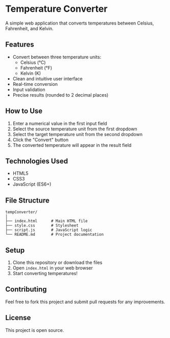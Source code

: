 # Temperature Converter

A simple web application that converts temperatures between Celsius, Fahrenheit, and Kelvin.

## Features

- Convert between three temperature units:
  - Celsius (°C)
  - Fahrenheit (°F)
  - Kelvin (K)
- Clean and intuitive user interface
- Real-time conversion
- Input validation
- Precise results (rounded to 2 decimal places)

## How to Use

1. Enter a numerical value in the first input field
2. Select the source temperature unit from the first dropdown
3. Select the target temperature unit from the second dropdown
4. Click the "Convert" button
5. The converted temperature will appear in the result field

## Technologies Used

- HTML5
- CSS3
- JavaScript (ES6+)

## File Structure

```
tempConverter/
│
├── index.html      # Main HTML file
├── style.css       # Stylesheet
├── script.js       # JavaScript logic
└── README.md       # Project documentation
```

## Setup

1. Clone this repository or download the files
2. Open `index.html` in your web browser
3. Start converting temperatures!

## Contributing

Feel free to fork this project and submit pull requests for any improvements.

## License

This project is open source.
